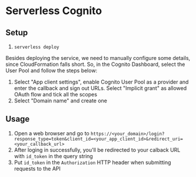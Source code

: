 # Serverless Cognito

## Setup

1. `serverless deploy`

Besides deploying the service, we need to manually configure some details, since CloudFormation falls short. So, in the Cognito Dashboard, select the User Pool and follow the steps below:

1. Select "App client settings", enable Cognito User Pool as a provider and enter the callback and sign out URLs. Select "Implicit grant" as allowed OAuth flow and tick all the scopes
2. Select "Domain name" and create one

## Usage

1. Open a web browser and go to `https://<your_domain>/login?response_type=token&client_id=<your_app_client_id>&redirect_uri=<your_callback_url>`
2. After loging in successfully, you'll be redirected to your calback URL with `id_token` in the query string
3. Put `id_token`  in the `Authorization` HTTP header when submitting requests to the API
